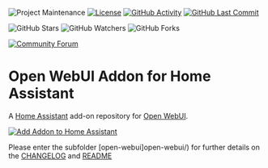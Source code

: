 ![Project Maintenance][maintenance-shield]
[![License][license-shield]](LICENSE)
[![GitHub Activity][commits-shield]][commits]
[![GitHub Last Commit][last-commit-shield]][commits]

![GitHub Stars][stars-shield]
![GitHub Watchers][watchers-shield]
![GitHub Forks][forks-shield]

[![Community Forum][forum-shield]][forum]

# Open WebUI Addon for Home Assistant

A [Home Assistant](https://home-assistant.io) add-on repository for [Open WebUI](https://openwebui.com).

[![Add Addon to Home Assistant](https://my.home-assistant.io/badges/supervisor_add_addon_repository.svg)](https://my.home-assistant.io/redirect/supervisor_add_addon_repository/?repository_url=https://github.com/lindehoff/addon-open-webui)

Please enter the subfolder [open-webui]open-webui/) for further details on the [CHANGELOG](open-webui/CHANGELOG.md) and [README](open-webui/README.md)

[commits-shield]: https://img.shields.io/github/commit-activity/y/lindehoff/addon-open-webui.svg
[commits]: https://github.com/lindehoff/addon-open-webui/commits/master
[forum-shield]: https://img.shields.io/badge/community-forum-brightgreen.svg
[forum]: https://community.home-assistant.io/?u=lindehoff
[license-shield]: https://img.shields.io/github/license/lindehoff/addon-open-webui.svg
[maintenance-shield]: https://img.shields.io/maintenance/yes/2024.svg
[last-commit-shield]: https://img.shields.io/github/last-commit/lindehoff/addon-open-webui.svg
[stars-shield]: https://img.shields.io/github/stars/lindehoff/addon-open-webui.svg?style=social&label=Stars
[forks-shield]: https://img.shields.io/github/forks/lindehoff/addon-open-webui.svg?style=social&label=Forks
[watchers-shield]: https://img.shields.io/github/watchers/lindehoff/addon-open-webui.svg?style=social&label=Watchers